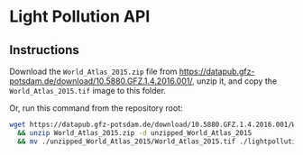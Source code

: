 # Light Pollution API

## Instructions
Download the `World_Atlas_2015.zip` file from https://datapub.gfz-potsdam.de/download/10.5880.GFZ.1.4.2016.001/, unzip it, and copy the `World_Atlas_2015.tif` image to this folder.

Or, run this command from the repository root:
```bash
wget https://datapub.gfz-potsdam.de/download/10.5880.GFZ.1.4.2016.001/World_Atlas_2015.zip 
  && unzip World_Atlas_2015.zip -d unzipped_World_Atlas_2015
  && mv ./unzipped_World_Atlas_2015/World_Atlas_2015.tif ./lightpollutionapi
```
